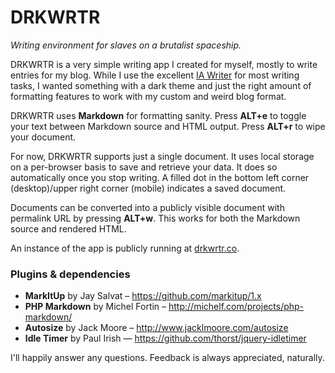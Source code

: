 DRKWRTR
=======

*Writing environment for slaves on a brutalist spaceship.*

DRKWRTR is a very simple writing app I created for myself, mostly to write entries for my blog. While I use the excellent [IA Writer](http://www.iawriter.com/mac/) for most writing tasks, I wanted something with a dark theme and just the right amount of formatting features to work with my custom and weird blog format.

DRKWRTR uses **Markdown** for formatting sanity. Press **ALT+e** to toggle your text between Markdown source and HTML output. Press **ALT+r** to wipe your document.

For now, DRKWRTR supports just a single document. It uses local storage on a per-browser basis to save and retrieve your data. It does so automatically once you stop writing. A filled dot in the bottom left corner (desktop)/upper right corner (mobile) indicates a saved document.

Documents can be converted into a publicly visible document with permalink URL by pressing **ALT+w**. This works for both the Markdown source and rendered HTML.

An instance of the app is publicly running at [drkwrtr.co](http://drkwrtr.co).

### Plugins & dependencies
* **MarkItUp** by Jay Salvat – https://github.com/markitup/1.x
* **PHP Markdown** by Michel Fortin – http://michelf.com/projects/php-markdown/
* **Autosize** by Jack Moore – http://www.jacklmoore.com/autosize
* **Idle Timer** by Paul Irish — https://github.com/thorst/jquery-idletimer

I'll happily answer any questions. Feedback is always appreciated, naturally.

